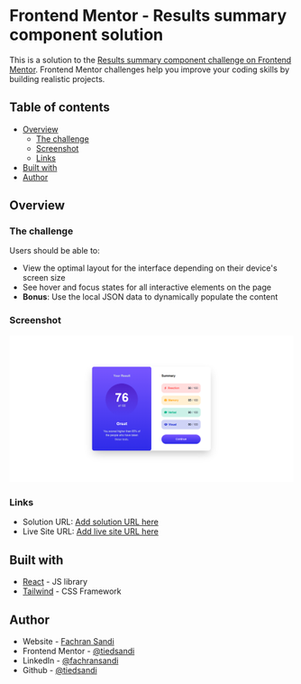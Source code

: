 # Frontend Mentor - Results summary component solution

This is a solution to the [Results summary component challenge on Frontend Mentor](https://www.frontendmentor.io/challenges/results-summary-component-CE_K6s0maV). Frontend Mentor challenges help you improve your coding skills by building realistic projects.

## Table of contents

- [Overview](#overview)
  - [The challenge](#the-challenge)
  - [Screenshot](#screenshot)
  - [Links](#links)
- [Built with](#built-with)
- [Author](#author)

## Overview

### The challenge

Users should be able to:

- View the optimal layout for the interface depending on their device's screen size
- See hover and focus states for all interactive elements on the page
- **Bonus**: Use the local JSON data to dynamically populate the content

### Screenshot

![screenshot](./public/demo.png)

### Links

- Solution URL: [Add solution URL here](https://github.com/tiedsandi/summary-card-Fe_challange)
- Live Site URL: [Add live site URL here](https://sandi-fe-summary-card.netlify.app)

## Built with

- [React](https://reactjs.org/) - JS library
- [Tailwind](https://tailwindcss.com/) - CSS Framework

## Author

- Website - [Fachran Sandi](https://fachran-sandi.netlify.app/)
- Frontend Mentor - [@tiedsandi](https://www.frontendmentor.io/profile/tiedsandi)
- LinkedIn - [@fachransandi](https://www.linkedin.com/in/fachransandi/)
- Github - [@tiedsandi](https://github.com/tiedsandi)
